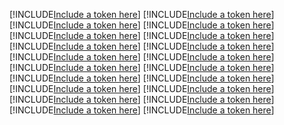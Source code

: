 [!INCLUDE[Include a token here](refs1521538891792/r1.md)]
[!INCLUDE[Include a token here](refs1521538891792/r2.md)]
[!INCLUDE[Include a token here](refs1521538891792/r3.md)]
[!INCLUDE[Include a token here](refs1521538891792/r4.md)]
[!INCLUDE[Include a token here](refs1521538891792/r5.md)]
[!INCLUDE[Include a token here](refs1521538891792/r6.md)]
[!INCLUDE[Include a token here](refs1521538891792/r7.md)]
[!INCLUDE[Include a token here](refs1521538891792/r8.md)]
[!INCLUDE[Include a token here](refs1521538891792/r9.md)]
[!INCLUDE[Include a token here](refs1521538891792/r10.md)]
[!INCLUDE[Include a token here](refs1521538891792/r11.md)]
[!INCLUDE[Include a token here](refs1521538891792/r12.md)]
[!INCLUDE[Include a token here](refs1521538891792/r13.md)]
[!INCLUDE[Include a token here](refs1521538891792/r14.md)]
[!INCLUDE[Include a token here](refs1521538891792/r15.md)]
[!INCLUDE[Include a token here](refs1521538891792/r16.md)]
[!INCLUDE[Include a token here](refs1521538891792/r17.md)]
[!INCLUDE[Include a token here](refs1521538891792/r18.md)]
[!INCLUDE[Include a token here](refs1521538891792/r19.md)]
[!INCLUDE[Include a token here](refs1521538891792/r20.md)]